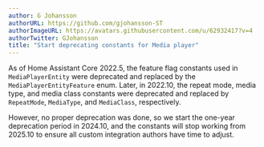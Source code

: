 ```yaml
---
author: G Johansson
authorURL: https://github.com/gjohansson-ST
authorImageURL: https://avatars.githubusercontent.com/u/62932417?v=4
authorTwitter: GJohansson
title: "Start deprecating constants for Media player"
---
```


As of Home Assistant Core 2022.5, the feature flag constants used in `MediaPlayerEntity` were deprecated and replaced by the `MediaPlayerEntityFeature` enum. Later, in 2022.10, the repeat mode, media type, and media class constants were deprecated and replaced by `RepeatMode`, `MediaType`, and `MediaClass`, respectively.

However, no proper deprecation was done, so we start the one-year deprecation period in 2024.10, and the constants will stop working from 2025.10 to ensure all custom integration authors have time to adjust.
